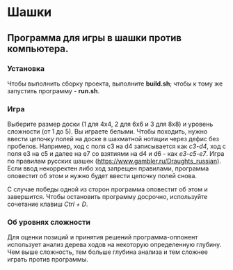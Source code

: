 # Шашки

## Программа для игры в шашки против компьютера.

### Установка

Чтобы выполнить сборку проекта, выполните **build.sh**; чтобы к тому же запустить программу - **run.sh**.

### Игра

Выберите размер доски (1 для 4x4, 2 для 6x6 и 3 для 8x8) и уровень сложности (от 1 до 5). Вы играете
белыми. Чтобы походить, нужно ввести цепочку полей на доске в шахматной нотации через дефис без
пробелов. Например, ход с поля c3 на d4 записывается как _c3-d4_, ход с поля e3 на c5 и далее на e7
со взятиями на d4 и d6 - как _e3-c5-e7_. Игра по правилам русских шашек
(<a>https://www.gambler.ru/Draughts_russian</a>). Если ввод некорректен либо ход запрещен правилами,
программа оповестит об этом и нужно будет ввести цепочку полей снова.

С случае победы одной из сторон программа оповестит об этом и завершится. Чтобы остановить программу
досрочно, используйте сочетание клавиш _Ctrl + D_.

### Об уровнях сложности

Для оценки позиций и принятия решений программа-оппонент использует анализ дерева ходов на некоторую
определенную глубину. Чем выше сложность, тем больше глубина анализа и тем сложнее играть против
программы.